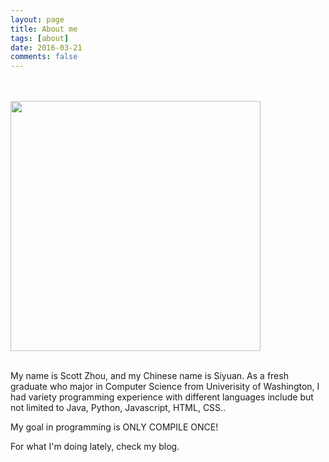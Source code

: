 ```yaml
---
layout: page
title: About me
tags: [about]
date: 2016-03-21
comments: false
---
```


 <br><br>
<img src="http://memesvault.com/wp-content/uploads/Meme-Faces-Challenge-Accepted-08.png" style="width: 400px">
<br><br>

<p>My name is Scott Zhou, and my Chinese name is Siyuan. As a fresh graduate who major in Computer Science from Univerisity of Washington, I had variety programming experience with different languages include but not limited to Java, Python, Javascript, HTML, CSS.. </p>

<p>My goal in programming is ONLY COMPILE ONCE!</p>
<p>For what I'm doing lately, check my blog.</p>
